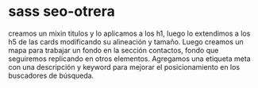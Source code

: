 # sass seo-otrera
creamos un mixin titulos y lo aplicamos a los h1, luego lo extendimos a los h5 de las cards modificando su alineación y tamaño.
Luego creamos un mapa para trabajar un fondo en la sección contactos, fondo que seguiremos replicando en otros elementos.
Agregamos una etiqueta meta con una descripción y keyword para mejorar el posicionamiento en los buscadores de búsqueda.

